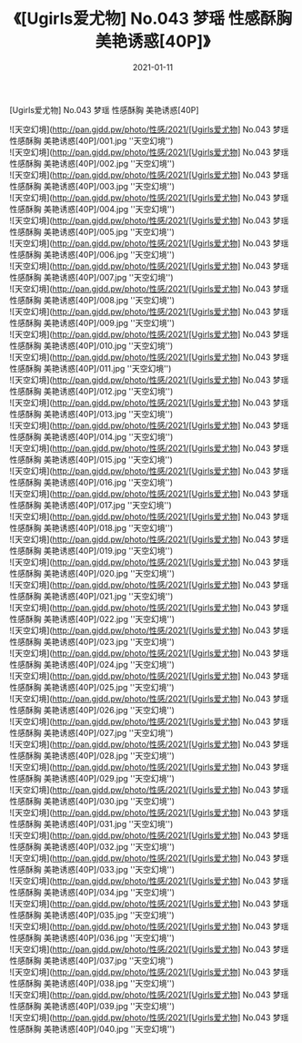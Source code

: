 ﻿---
layout: post
title:  《[Ugirls爱尤物] No.043 梦瑶 性感酥胸 美艳诱惑[40P]》
date:   2021-01-11
img: http://pan.gjdd.pw/photo/性感/2021/[Ugirls爱尤物] No.043 梦瑶 性感酥胸 美艳诱惑[40P]/000.jpg
categories: [美女, 性感, 泳衣]
---

[Ugirls爱尤物] No.043 梦瑶 性感酥胸 美艳诱惑[40P]



![天空幻境](http://pan.gjdd.pw/photo/性感/2021/[Ugirls爱尤物] No.043 梦瑶 性感酥胸 美艳诱惑[40P]/001.jpg ''天空幻境'') <br>
![天空幻境](http://pan.gjdd.pw/photo/性感/2021/[Ugirls爱尤物] No.043 梦瑶 性感酥胸 美艳诱惑[40P]/002.jpg ''天空幻境'') <br>
![天空幻境](http://pan.gjdd.pw/photo/性感/2021/[Ugirls爱尤物] No.043 梦瑶 性感酥胸 美艳诱惑[40P]/003.jpg ''天空幻境'') <br>
![天空幻境](http://pan.gjdd.pw/photo/性感/2021/[Ugirls爱尤物] No.043 梦瑶 性感酥胸 美艳诱惑[40P]/004.jpg ''天空幻境'') <br>
![天空幻境](http://pan.gjdd.pw/photo/性感/2021/[Ugirls爱尤物] No.043 梦瑶 性感酥胸 美艳诱惑[40P]/005.jpg ''天空幻境'') <br>
![天空幻境](http://pan.gjdd.pw/photo/性感/2021/[Ugirls爱尤物] No.043 梦瑶 性感酥胸 美艳诱惑[40P]/006.jpg ''天空幻境'') <br>
![天空幻境](http://pan.gjdd.pw/photo/性感/2021/[Ugirls爱尤物] No.043 梦瑶 性感酥胸 美艳诱惑[40P]/007.jpg ''天空幻境'') <br>
![天空幻境](http://pan.gjdd.pw/photo/性感/2021/[Ugirls爱尤物] No.043 梦瑶 性感酥胸 美艳诱惑[40P]/008.jpg ''天空幻境'') <br>
![天空幻境](http://pan.gjdd.pw/photo/性感/2021/[Ugirls爱尤物] No.043 梦瑶 性感酥胸 美艳诱惑[40P]/009.jpg ''天空幻境'') <br>
![天空幻境](http://pan.gjdd.pw/photo/性感/2021/[Ugirls爱尤物] No.043 梦瑶 性感酥胸 美艳诱惑[40P]/010.jpg ''天空幻境'') <br>
![天空幻境](http://pan.gjdd.pw/photo/性感/2021/[Ugirls爱尤物] No.043 梦瑶 性感酥胸 美艳诱惑[40P]/011.jpg ''天空幻境'') <br>
![天空幻境](http://pan.gjdd.pw/photo/性感/2021/[Ugirls爱尤物] No.043 梦瑶 性感酥胸 美艳诱惑[40P]/012.jpg ''天空幻境'') <br>
![天空幻境](http://pan.gjdd.pw/photo/性感/2021/[Ugirls爱尤物] No.043 梦瑶 性感酥胸 美艳诱惑[40P]/013.jpg ''天空幻境'') <br>
![天空幻境](http://pan.gjdd.pw/photo/性感/2021/[Ugirls爱尤物] No.043 梦瑶 性感酥胸 美艳诱惑[40P]/014.jpg ''天空幻境'') <br>
![天空幻境](http://pan.gjdd.pw/photo/性感/2021/[Ugirls爱尤物] No.043 梦瑶 性感酥胸 美艳诱惑[40P]/015.jpg ''天空幻境'') <br>
![天空幻境](http://pan.gjdd.pw/photo/性感/2021/[Ugirls爱尤物] No.043 梦瑶 性感酥胸 美艳诱惑[40P]/016.jpg ''天空幻境'') <br>
![天空幻境](http://pan.gjdd.pw/photo/性感/2021/[Ugirls爱尤物] No.043 梦瑶 性感酥胸 美艳诱惑[40P]/017.jpg ''天空幻境'') <br>
![天空幻境](http://pan.gjdd.pw/photo/性感/2021/[Ugirls爱尤物] No.043 梦瑶 性感酥胸 美艳诱惑[40P]/018.jpg ''天空幻境'') <br>
![天空幻境](http://pan.gjdd.pw/photo/性感/2021/[Ugirls爱尤物] No.043 梦瑶 性感酥胸 美艳诱惑[40P]/019.jpg ''天空幻境'') <br>
![天空幻境](http://pan.gjdd.pw/photo/性感/2021/[Ugirls爱尤物] No.043 梦瑶 性感酥胸 美艳诱惑[40P]/020.jpg ''天空幻境'') <br>
![天空幻境](http://pan.gjdd.pw/photo/性感/2021/[Ugirls爱尤物] No.043 梦瑶 性感酥胸 美艳诱惑[40P]/021.jpg ''天空幻境'') <br>
![天空幻境](http://pan.gjdd.pw/photo/性感/2021/[Ugirls爱尤物] No.043 梦瑶 性感酥胸 美艳诱惑[40P]/022.jpg ''天空幻境'') <br>
![天空幻境](http://pan.gjdd.pw/photo/性感/2021/[Ugirls爱尤物] No.043 梦瑶 性感酥胸 美艳诱惑[40P]/023.jpg ''天空幻境'') <br>
![天空幻境](http://pan.gjdd.pw/photo/性感/2021/[Ugirls爱尤物] No.043 梦瑶 性感酥胸 美艳诱惑[40P]/024.jpg ''天空幻境'') <br>
![天空幻境](http://pan.gjdd.pw/photo/性感/2021/[Ugirls爱尤物] No.043 梦瑶 性感酥胸 美艳诱惑[40P]/025.jpg ''天空幻境'') <br>
![天空幻境](http://pan.gjdd.pw/photo/性感/2021/[Ugirls爱尤物] No.043 梦瑶 性感酥胸 美艳诱惑[40P]/026.jpg ''天空幻境'') <br>
![天空幻境](http://pan.gjdd.pw/photo/性感/2021/[Ugirls爱尤物] No.043 梦瑶 性感酥胸 美艳诱惑[40P]/027.jpg ''天空幻境'') <br>
![天空幻境](http://pan.gjdd.pw/photo/性感/2021/[Ugirls爱尤物] No.043 梦瑶 性感酥胸 美艳诱惑[40P]/028.jpg ''天空幻境'') <br>
![天空幻境](http://pan.gjdd.pw/photo/性感/2021/[Ugirls爱尤物] No.043 梦瑶 性感酥胸 美艳诱惑[40P]/029.jpg ''天空幻境'') <br>
![天空幻境](http://pan.gjdd.pw/photo/性感/2021/[Ugirls爱尤物] No.043 梦瑶 性感酥胸 美艳诱惑[40P]/030.jpg ''天空幻境'') <br>
![天空幻境](http://pan.gjdd.pw/photo/性感/2021/[Ugirls爱尤物] No.043 梦瑶 性感酥胸 美艳诱惑[40P]/031.jpg ''天空幻境'') <br>
![天空幻境](http://pan.gjdd.pw/photo/性感/2021/[Ugirls爱尤物] No.043 梦瑶 性感酥胸 美艳诱惑[40P]/032.jpg ''天空幻境'') <br>
![天空幻境](http://pan.gjdd.pw/photo/性感/2021/[Ugirls爱尤物] No.043 梦瑶 性感酥胸 美艳诱惑[40P]/033.jpg ''天空幻境'') <br>
![天空幻境](http://pan.gjdd.pw/photo/性感/2021/[Ugirls爱尤物] No.043 梦瑶 性感酥胸 美艳诱惑[40P]/034.jpg ''天空幻境'') <br>
![天空幻境](http://pan.gjdd.pw/photo/性感/2021/[Ugirls爱尤物] No.043 梦瑶 性感酥胸 美艳诱惑[40P]/035.jpg ''天空幻境'') <br>
![天空幻境](http://pan.gjdd.pw/photo/性感/2021/[Ugirls爱尤物] No.043 梦瑶 性感酥胸 美艳诱惑[40P]/036.jpg ''天空幻境'') <br>
![天空幻境](http://pan.gjdd.pw/photo/性感/2021/[Ugirls爱尤物] No.043 梦瑶 性感酥胸 美艳诱惑[40P]/037.jpg ''天空幻境'') <br>
![天空幻境](http://pan.gjdd.pw/photo/性感/2021/[Ugirls爱尤物] No.043 梦瑶 性感酥胸 美艳诱惑[40P]/038.jpg ''天空幻境'') <br>
![天空幻境](http://pan.gjdd.pw/photo/性感/2021/[Ugirls爱尤物] No.043 梦瑶 性感酥胸 美艳诱惑[40P]/039.jpg ''天空幻境'') <br>
![天空幻境](http://pan.gjdd.pw/photo/性感/2021/[Ugirls爱尤物] No.043 梦瑶 性感酥胸 美艳诱惑[40P]/040.jpg ''天空幻境'') <br>
